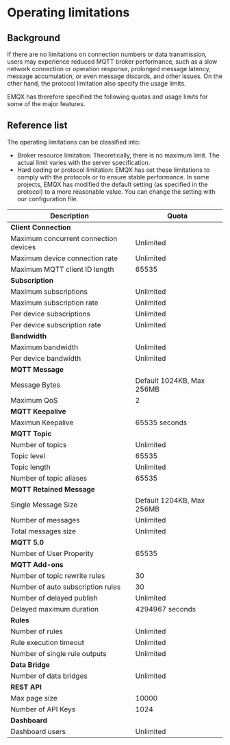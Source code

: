 # Operating limitations

## Background

If there are no limitations on connection numbers or data transmission, users may experience reduced MQTT broker performance, such as a slow network connection or operation response, prolonged message latency, message accumulation, or even message discards, and other issues. On the other hand, the protocol limitation also specify the usage limits.  

EMQX has therefore specified the following quotas and usage limits for some of the major features.

## Reference list

The operating limitations can be classified into:

- Broker resource limitation: Theoretically, there is no maximum limit. The actual limit varies with the server specification.
- Hard coding or protocol limitation: EMQX has set these limitations to comply with the protocols or to ensure stable performance. In some projects, EMQX has modified the default setting (as specified in the protocol) to a more reasonable value. You can change the setting with our configuration file.

| **Description**                       | **Quota**                 |
| ------------------------------------- | ------------------------- |
| **Client Connection**                 |                           |
| Maximum concurrent connection devices | Unlimited                 |
| Maximum device connection rate        | Unlimited                 |
| Maximum MQTT client ID length         | 65535                     |
| **Subscription**                      |                           |
| Maximum subscriptions                 | Unlimited                 |
| Maximum subscription rate             | Unlimited                 |
| Per device subscriptions              | Unlimited                 |
| Per device subscription rate          | Unlimited                 |
| **Bandwidth**                         |                           |
| Maximum bandwidth                     | Unlimited                 |
| Per device bandwidth                  | Unlimited                 |
| **MQTT Message**                      |                           |
| Message Bytes                         | Default 1024KB, Max 256MB |
| Maximum QoS                           | 2                         |
| **MQTT Keepalive**                    |                           |
| Maximun Keepalive                     | 65535 seconds             |
| **MQTT Topic**                        |                           |
| Number of topics                      | Unlimited                 |
| Topic level                           | 65535                     |
| Topic length                          | Unlimited                 |
| Number of topic aliases               | 65535                     |
| **MQTT Retained Message**             |                           |
| Single Message Size                   | Default 1204KB, Max 256MB |
| Number of messages                    | Unlimited                 |
| Total messages size                   | Unlimited                 |
| **MQTT 5.0**                          |                           |
| Number of User Properity              | 65535                     |
| **MQTT Add-ons**                      |                           |
| Number of topic rewrite rules         | 30                        |
| Number of auto subscription rules     | 30                        |
| Number of delayed publish             | Unlimited                 |
| Delayed maximum duration              | 4294967 seconds           |
| **Rules**                             |                           |
| Number of rules                       | Unlimited                 |
| Rule execution timeout                | Unlimited                 |
| Number of single rule outputs         | Unlimited                 |
| **Data Bridge**                       |                           |
| Number of data bridges                | Unlimited                 |
| **REST API**                          |                           |
| Max page size                         | 10000                     |
| Number of API Keys                    | 1024                      |
| **Dashboard**                         |                           |
| Dashboard users                       | Unlimited                 |
